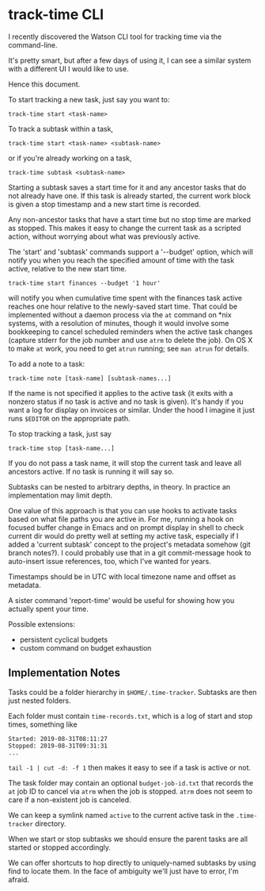 # track-time CLI

I recently discovered the Watson CLI tool for tracking time via the
command-line.

It's pretty smart, but after a few days of using it, I can see a similar system
with a different UI I would like to use.

Hence this document.

To start tracking a new task, just say you want to:

    track-time start <task-name>

To track a subtask within a task,

    track-time start <task-name> <subtask-name>

or if you're already working on a task,

    track-time subtask <subtask-name>

Starting a subtask saves a start time for it and any ancestor tasks that do not
already have one. If this task is already started, the current work block is
given a stop timestamp and a new start time is recorded.

Any non-ancestor tasks that have a start time but no stop time are marked as
stopped. This makes it easy to change the current task as a scripted action,
without worrying about what was previously active.

The 'start' and 'subtask' commands support a '--budget' option, which will
notify you when you reach the specified amount of time with the task active,
relative to the new start time.

    track-time start finances --budget '1 hour'

will notify you when cumulative time spent with the finances task active
reaches one hour relative to the newly-saved start time. That could be
implemented without a daemon process via the `at` command on *nix systems, with
a resolution of minutes, though it would involve some bookkeeping to cancel
scheduled reminders when the active task changes (capture stderr for the job
number and use `atrm` to delete the job). On OS X to make `at` work, you need
to get `atrun` running; see `man atrun` for details.

To add a note to a task:

    track-time note [task-name] [subtask-names...]

If the name is not specified it applies to the active task (it exits with a
nonzero status if no task is active and no task is given). It's handy if you
want a log for display on invoices or similar. Under the hood I imagine it just
runs `$EDITOR` on the appropriate path.

To stop tracking a task, just say

    track-time stop [task-name...]

If you do not pass a task name, it will stop the current task and leave all
ancestors active. If no task is running it will say so.

Subtasks can be nested to arbitrary depths, in theory. In practice an
implementation may limit depth.

One value of this approach is that you can use hooks to activate tasks based on
what file paths you are active in. For me, running a hook on focused buffer
change in Emacs and on prompt display in shell to check current dir would do
pretty well at setting my active task, especially if I added a 'current
subtask' concept to the project's metadata somehow (git branch notes?). I could
probably use that in a git commit-message hook to auto-insert issue references,
too, which I've wanted for years.

Timestamps should be in UTC with local timezone name and offset as metadata.

A sister command 'report-time' would be useful for showing how you actually
spent your time.

Possible extensions:

- persistent cyclical budgets
- custom command on budget exhaustion


## Implementation Notes

Tasks could be a folder hierarchy in `$HOME/.time-tracker`. Subtasks are then
just nested folders.

Each folder must contain `time-records.txt`, which is a log of start and stop
times, something like

```
Started: 2019-08-31T08:11:27
Stopped: 2019-08-31T09:31:31
...
```

`tail -1 | cut -d: -f 1` then makes it easy to see if a task is active or not.

The task folder may contain an optional `budget-job-id.txt` that records the
`at` job ID to cancel via `atrm` when the job is stopped. `atrm` does not seem
to care if a non-existent job is canceled.

We can keep a symlink named `active` to the current active task in the
`.time-tracker` directory.

When we start or stop subtasks we should ensure the parent tasks are all
started or stopped accordingly.

We can offer shortcuts to hop directly to uniquely-named subtasks by using find
to locate them. In the face of ambiguity we'll just have to error, I'm afraid.
